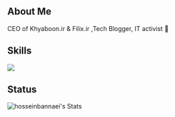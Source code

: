 ## About Me
CEO of Khyaboon.ir & Filix.ir ,Tech Blogger, IT activist  🔧

## Skills
<p align="left">
 <a href="https://github.com/saeed-54996">
   <img src="https://skillicons.dev/icons?i=html,css,php,py,linux,ubuntu,cloudflare,git,github,mysql,blender,figma,ps,ai,pr,ae" />
 </a>
</p>

## Status
![hosseinbannaei's Stats](https://github-readme-stats.vercel.app/api?username=saeed-54996&theme=nord&show_icons=true&hide_border=true&count_private=true)

<!--
**saeed-54996/saeed-54996** is a ✨ _special_ ✨ repository because its `README.md` (this file) appears on your GitHub profile.

Here are some ideas to get you started:

- 🔭 I’m currently working on ...
- 🌱 I’m currently learning ...
- 👯 I’m looking to collaborate on ...
- 🤔 I’m looking for help with ...
- 💬 Ask me about ...
- 📫 How to reach me: ...
- 😄 Pronouns: ...
- ⚡ Fun fact: ...
-->
